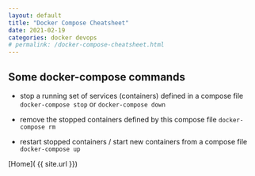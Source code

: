 ```yaml
---
layout: default
title: "Docker Compose Cheatsheet"
date: 2021-02-19
categories: docker devops
# permalink: /docker-compose-cheatsheet.html
---
```


## Some docker-compose commands

- stop a running set of services (containers) defined in a compose file
`docker-compose stop` or `docker-compose down`

- remove the stopped containers defined by this compose file
`docker-compose rm`

- restart stopped containers / start new containers from a compose file
`docker-compose up`

[Home]( {{ site.url }})
